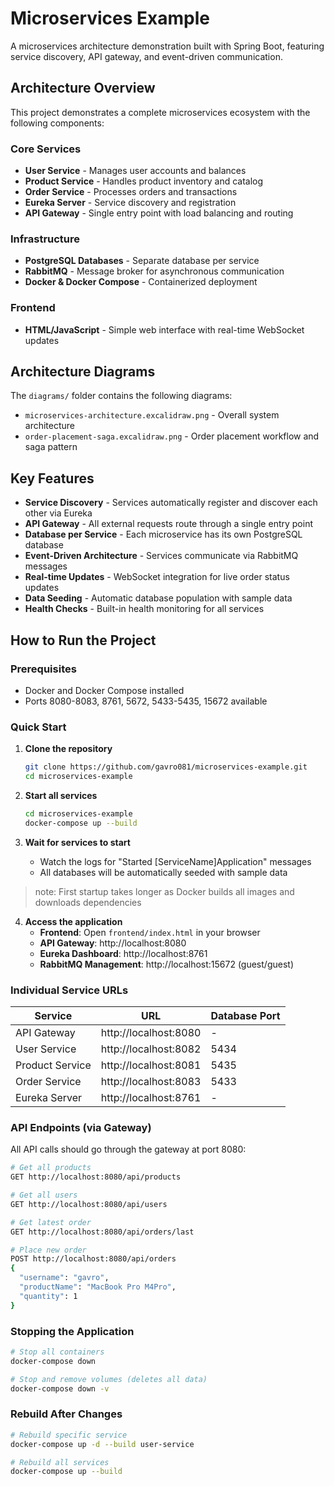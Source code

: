 # Microservices Example

A microservices architecture demonstration built with Spring Boot, featuring service discovery, API gateway, and event-driven communication.

## Architecture Overview

This project demonstrates a complete microservices ecosystem with the following components:

### Core Services

- **User Service** - Manages user accounts and balances
- **Product Service** - Handles product inventory and catalog
- **Order Service** - Processes orders and transactions
- **Eureka Server** - Service discovery and registration
- **API Gateway** - Single entry point with load balancing and routing

### Infrastructure

- **PostgreSQL Databases** - Separate database per service
- **RabbitMQ** - Message broker for asynchronous communication
- **Docker & Docker Compose** - Containerized deployment

### Frontend

- **HTML/JavaScript** - Simple web interface with real-time WebSocket updates

## Architecture Diagrams

The `diagrams/` folder contains the following diagrams:

- `microservices-architecture.excalidraw.png` - Overall system architecture
- `order-placement-saga.excalidraw.png` - Order placement workflow and saga pattern

## Key Features

- **Service Discovery** - Services automatically register and discover each other via Eureka
- **API Gateway** - All external requests route through a single entry point
- **Database per Service** - Each microservice has its own PostgreSQL database
- **Event-Driven Architecture** - Services communicate via RabbitMQ messages
- **Real-time Updates** - WebSocket integration for live order status updates
- **Data Seeding** - Automatic database population with sample data
- **Health Checks** - Built-in health monitoring for all services

## How to Run the Project

### Prerequisites

- Docker and Docker Compose installed
- Ports 8080-8083, 8761, 5672, 5433-5435, 15672 available

### Quick Start

1. **Clone the repository**

   ```bash
   git clone https://github.com/gavro081/microservices-example.git
   cd microservices-example
   ```

2. **Start all services**

   ```bash
   cd microservices-example
   docker-compose up --build
   ```

3. **Wait for services to start**

   - Watch the logs for "Started [ServiceName]Application" messages
   - All databases will be automatically seeded with sample data

> note: First startup takes longer as Docker builds all images and downloads dependencies

4. **Access the application**
   - **Frontend**: Open `frontend/index.html` in your browser
   - **API Gateway**: http://localhost:8080
   - **Eureka Dashboard**: http://localhost:8761
   - **RabbitMQ Management**: http://localhost:15672 (guest/guest)

### Individual Service URLs

| Service         | URL                   | Database Port |
| --------------- | --------------------- | ------------- |
| API Gateway     | http://localhost:8080 | -             |
| User Service    | http://localhost:8082 | 5434          |
| Product Service | http://localhost:8081 | 5435          |
| Order Service   | http://localhost:8083 | 5433          |
| Eureka Server   | http://localhost:8761 | -             |

### API Endpoints (via Gateway)

All API calls should go through the gateway at port 8080:

```bash
# Get all products
GET http://localhost:8080/api/products

# Get all users
GET http://localhost:8080/api/users

# Get latest order
GET http://localhost:8080/api/orders/last

# Place new order
POST http://localhost:8080/api/orders
{
  "username": "gavro",
  "productName": "MacBook Pro M4Pro",
  "quantity": 1
}
```

### Stopping the Application

```bash
# Stop all containers
docker-compose down

# Stop and remove volumes (deletes all data)
docker-compose down -v
```

### Rebuild After Changes

```bash
# Rebuild specific service
docker-compose up -d --build user-service

# Rebuild all services
docker-compose up --build
```
